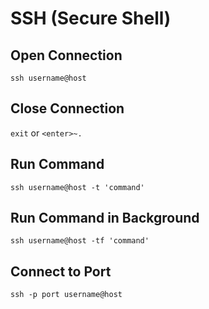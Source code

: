 # SSH (Secure Shell)

## Open Connection
`ssh username@host`
## Close Connection
`exit` or `<enter>~.`
## Run Command
`ssh username@host -t 'command'`
## Run Command in Background
`ssh username@host -tf 'command'`
## Connect to Port
`ssh -p port username@host`
